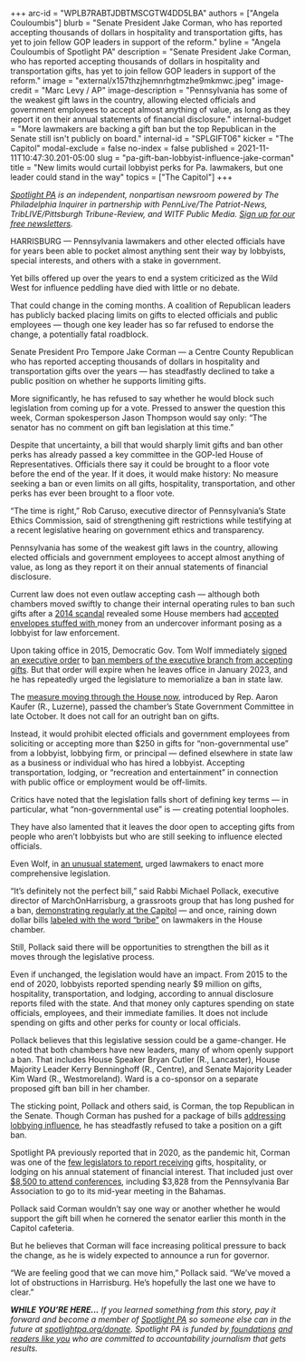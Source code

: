+++
arc-id = "WPLB7RABTJDBTMSCGTW4DD5LBA"
authors = ["Angela Couloumbis"]
blurb = "Senate President Jake Corman, who has reported accepting thousands of dollars in hospitality and transportation gifts, has yet to join fellow GOP leaders in support of the reform."
byline = "Angela Couloumbis of Spotlight PA"
description = "Senate President Jake Corman, who has reported accepting thousands of dollars in hospitality and transportation gifts, has yet to join fellow GOP leaders in support of the reform."
image = "external/x157thzjhemnrhgtmzhe9mkmwc.jpeg"
image-credit = "Marc Levy / AP"
image-description = "Pennsylvania has some of the weakest gift laws in the country, allowing elected officials and government employees to accept almost anything of value, as long as they report it on their annual statements of financial disclosure."
internal-budget = "More lawmakers are backing a gift ban but the top Republican in the Senate still isn't publicly on board."
internal-id = "SPLGIFT06"
kicker = "The Capitol"
modal-exclude = false
no-index = false
published = 2021-11-11T10:47:30.201-05:00
slug = "pa-gift-ban-lobbyist-influence-jake-corman"
title = "New limits would curtail lobbyist perks for Pa. lawmakers, but one leader could stand in the way"
topics = ["The Capitol"]
+++

<a href="https://www.spotlightpa.org/"><i>Spotlight PA</i></a><i> is an independent, nonpartisan newsroom powered by The Philadelphia Inquirer in partnership with PennLive/The Patriot-News, TribLIVE/Pittsburgh Tribune-Review, and WITF Public Media. </i><a href="https://www.spotlightpa.org/newsletters"><i>Sign up for our free newsletters</i></a><i>.</i>

HARRISBURG — Pennsylvania lawmakers and other elected officials have for years been able to pocket almost anything sent their way by lobbyists, special interests, and others with a stake in government.

Yet bills offered up over the years to end a system criticized as the Wild West for influence peddling have died with little or no debate.

That could change in the coming months. A coalition of Republican leaders has publicly backed placing limits on gifts to elected officials and public employees — though one key leader has so far refused to endorse the change, a potentially fatal roadblock.

<script src="https://www.spotlightpa.org/embed.js" async></script><div data-spl-embed-version="1" data-spl-src="https://www.spotlightpa.org/embeds/newsletter/"></div>

Senate President Pro Tempore Jake Corman — a Centre County Republican who has reported accepting thousands of dollars in hospitality and transportation gifts over the years — has steadfastly declined to take a public position on whether he supports limiting gifts.

More significantly, he has refused to say whether he would block such legislation from coming up for a vote. Pressed to answer the question this week, Corman spokesperson Jason Thompson would say only: “The senator has no comment on gift ban legislation at this time.”

Despite that uncertainty, a bill that would sharply limit gifts and ban other perks has already passed a key committee in the GOP-led House of Representatives. Officials there say it could be brought to a floor vote before the end of the year. If it does, it would make history: No measure seeking a ban or even limits on all gifts, hospitality, transportation, and other perks has ever been brought to a floor vote.

“The time is right,” Rob Caruso, executive director of Pennsylvania’s State Ethics Commission, said of strengthening gift restrictions while testifying at a recent legislative hearing on government ethics and transparency.

Pennsylvania has some of the weakest gift laws in the country, allowing elected officials and government employees to accept almost anything of value, as long as they report it on their annual statements of financial disclosure.

Current law does not even outlaw accepting cash — although both chambers moved swiftly to change their internal operating rules to ban such gifts after a <a href="https://www.inquirer.com/philly/news/20140316_Kane_shut_down_sting_that_snared_Phila__officials.html">2014 scandal</a> revealed some House members had <a href="https://www.inquirer.com/philly/news/20140316_Kane_shut_down_sting_that_snared_Phila__officials.html">accepted envelopes stuffed with </a>money from an undercover informant posing as a lobbyist for law enforcement.

Upon taking office in 2015, Democratic Gov. Tom Wolf immediately <a href="https://www.pennlive.com/politics/2015/01/gov_tom_wolf_signs_gift_ban_le.html">signed an executive order</a> to <a href="https://www.pennlive.com/politics/2015/01/gov_tom_wolf_signs_gift_ban_le.html">ban members of the executive branch from accepting gifts</a>. But that order will expire when he leaves office in January 2023, and he has repeatedly urged the legislature to memorialize a ban in state law.

The <a href="https://www.legis.state.pa.us/CFDOCS/Legis/PN/Public/btCheck.cfm?txtType=PDF&sessYr=2021&sessInd=0&billBody=H&billTyp=B&billNbr=1009&pn=2295">measure moving through the House now</a>, introduced by Rep. Aaron Kaufer (R., Luzerne), passed the chamber’s State Government Committee in late October. It does not call for an outright ban on gifts.

Instead, it would prohibit elected officials and government employees from soliciting or accepting more than $250 in gifts for “non-governmental use” from a lobbyist, lobbying firm, or principal — defined elsewhere in state law as a business or individual who has hired a lobbyist. Accepting transportation, lodging, or “recreation and entertainment” in connection with public office or employment would be off-limits.

Critics have noted that the legislation falls short of defining key terms — in particular, what “non-governmental use” is — creating potential loopholes.

They have also lamented that it leaves the door open to accepting gifts from people who aren’t lobbyists but who are still seeking to influence elected officials.

Even Wolf, in <a href="https://www.governor.pa.gov/newsroom/gov-wolf-urges-comprehensive-gift-ban/">an unusual statement</a>, urged lawmakers to enact more comprehensive legislation.

“It’s definitely not the perfect bill,” said Rabbi Michael Pollack, executive director of MarchOnHarrisburg, a grassroots group that has long pushed for a ban, <a href="https://www.spotlightpa.org/news/2021/06/pa-legislature-gift-ban-march-on-harrisburg/">demonstrating regularly at the Capitol</a> — and once, raining down dollar bills <a href="https://apnews.com/article/9cca7ef408de4f0a9f6d694463b0d605">labeled with the word “bribe”</a> on lawmakers in the House chamber.

Still, Pollack said there will be opportunities to strengthen the bill as it moves through the legislative process.

Even if unchanged, the legislation would have an impact. From 2015 to the end of 2020, lobbyists reported spending nearly $9 million on gifts, hospitality, transportation, and lodging, according to annual disclosure reports filed with the state. And that money only captures spending on state officials, employees, and their immediate families. It does not include spending on gifts and other perks for county or local officials.

Pollack believes that this legislative session could be a game-changer. He noted that both chambers have new leaders, many of whom openly support a ban. That includes House Speaker Bryan Cutler (R., Lancaster), House Majority Leader Kerry Benninghoff (R., Centre), and Senate Majority Leader Kim Ward (R., Westmoreland). Ward is a co-sponsor on a separate proposed gift ban bill in her chamber.

The sticking point, Pollack and others said, is Corman, the top Republican in the Senate. Though Corman has pushed for a package of bills <a href="https://www.senatorcorman.com/2021/10/13/senate-republicans-introduce-bills-to-limit-influence-of-lobbyists-political-consultants/">addressing lobbying influence</a>, he has steadfastly refused to take a position on a gift ban.

<script src="https://www.spotlightpa.org/embed.js" async></script><div data-spl-embed-version="1" data-spl-src="https://www.spotlightpa.org/embeds/donate/?eyebrow_text=SUPPORT%20SPOTLIGHT%20PA&cta_text=YES%2C%20DOUBLE%20MY%20GIFT&teaser_text=Support%20Spotlight%20PA's%20vital%20investigative%20journalism%20for%20Pennsylvania%20and%20for%20a%20limited%20time%2C%20all%20gifts%20will%20be%20DOUBLED."></div>

Spotlight PA previously reported that in 2020, as the pandemic hit, Corman was one of the <a href="https://www.spotlightpa.org/news/2021/05/pa-legislature-lawmakers-gifts-disclosure-ban/">few legislators to report receiving</a> gifts, hospitality, or lodging on his annual statement of financial interest. That included just over <a href="https://www.ethicsrulings.pa.gov/WebLink/DocView.aspx?id=419852&searchid=a2dd92eb-c4c6-475f-8817-d737e9699699&dbid=0&repo=EthicsLF8">$8,500 to attend conferences</a>, including $3,828 from the Pennsylvania Bar Association to go to its mid-year meeting in the Bahamas.

Pollack said Corman wouldn’t say one way or another whether he would support the gift bill when he cornered the senator earlier this month in the Capitol cafeteria.

But he believes that Corman will face increasing political pressure to back the change, as he is widely expected to announce a run for governor.

“We are feeling good that we can move him,” Pollack said. “We’ve moved a lot of obstructions in Harrisburg. He’s hopefully the last one we have to clear.”

<i><b>WHILE YOU’RE HERE...</b></i><i> If you learned something from this story, pay it forward and become a member of </i><a href="https://www.spotlightpa.org/"><i>Spotlight PA</i></a><i> so someone else can in the future at </i><a href="http://spotlightpa.org/donate"><i>spotlightpa.org/donate</i></a><i>. Spotlight PA is funded by</i><a href="https://www.spotlightpa.org/support"><i> foundations</i></a><i> </i><a href="https://www.spotlightpa.org/support"><i>and readers like you</i></a><i> who are committed to accountability journalism that gets results.</i>
